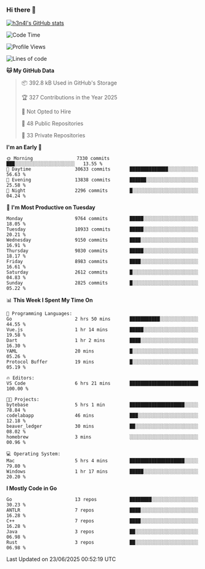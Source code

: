 ### Hi there 👋

[![h3n4l's GitHub stats](https://github-readme-stats.vercel.app/api?username=h3n4l&count_private=true&show_icons=true&theme=radical)](https://github.com/h3n4l/github-readme-stats)

<!--START_SECTION:waka-->
![Code Time](http://img.shields.io/badge/Code%20Time-2%2C208%20hrs%2049%20mins-blue)

![Profile Views](http://img.shields.io/badge/Profile%20Views-0-blue)

![Lines of code](https://img.shields.io/badge/From%20Hello%20World%20I%27ve%20Written-18.3%20million%20lines%20of%20code-blue)

**🐱 My GitHub Data** 

> 📦 392.8 kB Used in GitHub's Storage 
 > 
> 🏆 327 Contributions in the Year 2025
 > 
> 🚫 Not Opted to Hire
 > 
> 📜 48 Public Repositories 
 > 
> 🔑 33 Private Repositories 
 > 
**I'm an Early 🐤** 

```text
🌞 Morning                7330 commits        ███░░░░░░░░░░░░░░░░░░░░░░   13.55 % 
🌆 Daytime                30633 commits       ██████████████░░░░░░░░░░░   56.63 % 
🌃 Evening                13838 commits       ██████░░░░░░░░░░░░░░░░░░░   25.58 % 
🌙 Night                  2296 commits        █░░░░░░░░░░░░░░░░░░░░░░░░   04.24 % 
```
📅 **I'm Most Productive on Tuesday** 

```text
Monday                   9764 commits        █████░░░░░░░░░░░░░░░░░░░░   18.05 % 
Tuesday                  10933 commits       █████░░░░░░░░░░░░░░░░░░░░   20.21 % 
Wednesday                9150 commits        ████░░░░░░░░░░░░░░░░░░░░░   16.91 % 
Thursday                 9830 commits        █████░░░░░░░░░░░░░░░░░░░░   18.17 % 
Friday                   8983 commits        ████░░░░░░░░░░░░░░░░░░░░░   16.61 % 
Saturday                 2612 commits        █░░░░░░░░░░░░░░░░░░░░░░░░   04.83 % 
Sunday                   2825 commits        █░░░░░░░░░░░░░░░░░░░░░░░░   05.22 % 
```


📊 **This Week I Spent My Time On** 

```text
💬 Programming Languages: 
Go                       2 hrs 50 mins       ███████████░░░░░░░░░░░░░░   44.55 % 
Vue.js                   1 hr 14 mins        █████░░░░░░░░░░░░░░░░░░░░   19.58 % 
Dart                     1 hr 2 mins         ████░░░░░░░░░░░░░░░░░░░░░   16.30 % 
YAML                     20 mins             █░░░░░░░░░░░░░░░░░░░░░░░░   05.26 % 
Protocol Buffer          19 mins             █░░░░░░░░░░░░░░░░░░░░░░░░   05.19 % 

🔥 Editors: 
VS Code                  6 hrs 21 mins       █████████████████████████   100.00 % 

🐱‍💻 Projects: 
bytebase                 5 hrs 1 min         ████████████████████░░░░░   78.84 % 
codelabapp               46 mins             ███░░░░░░░░░░░░░░░░░░░░░░   12.18 % 
beaver_ledger            30 mins             ██░░░░░░░░░░░░░░░░░░░░░░░   08.02 % 
homebrew                 3 mins              ░░░░░░░░░░░░░░░░░░░░░░░░░   00.96 % 

💻 Operating System: 
Mac                      5 hrs 4 mins        ████████████████████░░░░░   79.80 % 
Windows                  1 hr 17 mins        █████░░░░░░░░░░░░░░░░░░░░   20.20 % 
```

**I Mostly Code in Go** 

```text
Go                       13 repos            ████████░░░░░░░░░░░░░░░░░   30.23 % 
ANTLR                    7 repos             ████░░░░░░░░░░░░░░░░░░░░░   16.28 % 
C++                      7 repos             ████░░░░░░░░░░░░░░░░░░░░░   16.28 % 
Java                     3 repos             ██░░░░░░░░░░░░░░░░░░░░░░░   06.98 % 
Rust                     3 repos             ██░░░░░░░░░░░░░░░░░░░░░░░   06.98 % 
```




 Last Updated on 23/06/2025 00:52:19 UTC
<!--END_SECTION:waka-->

